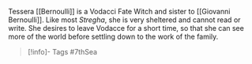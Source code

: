 Tessera [[Bernoulli]] is a Vodacci Fate Witch and sister to [[Giovanni Bernoulli]].  Like most *Stregha*, she is very sheltered and cannot read or write.  She desires to leave Vodacce for a short time, so that she can see more of the world before settling down to the work of the family.

> [!info]- Tags
> #7thSea 

